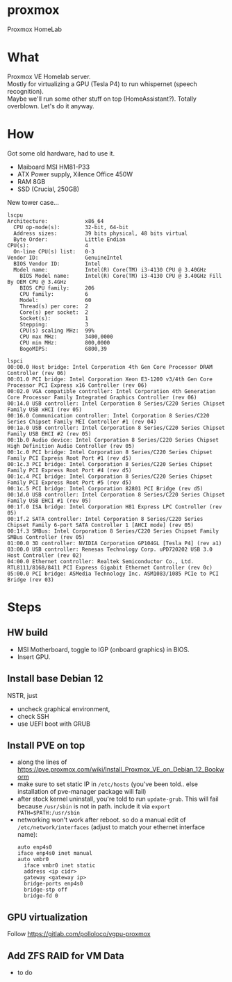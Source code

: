 # proxmox
Proxmox HomeLab

# What
Proxmox VE Homelab server.   
Mostly for virtualizing a GPU (Tesla P4) to run whispernet (speech recognition).  
Maybe we'll run some other stuff on top (HomeAssistant?).
Totally overblown. Let's do it anyway.

# How
Got some old hardware, had to use it. 
- Maiboard MSI HM81-P33
- ATX Power supply, Xilence Office 450W
- RAM 8GB
- SSD (Crucial, 250GB)

New tower case...

```
lscpu
Architecture:            x86_64
  CPU op-mode(s):        32-bit, 64-bit
  Address sizes:         39 bits physical, 48 bits virtual
  Byte Order:            Little Endian
CPU(s):                  4
  On-line CPU(s) list:   0-3
Vendor ID:               GenuineIntel
  BIOS Vendor ID:        Intel
  Model name:            Intel(R) Core(TM) i3-4130 CPU @ 3.40GHz
    BIOS Model name:     Intel(R) Core(TM) i3-4130 CPU @ 3.40GHz Fill By OEM CPU @ 3.4GHz
    BIOS CPU family:     206
    CPU family:          6
    Model:               60
    Thread(s) per core:  2
    Core(s) per socket:  2
    Socket(s):           1
    Stepping:            3
    CPU(s) scaling MHz:  99%
    CPU max MHz:         3400,0000
    CPU min MHz:         800,0000
    BogoMIPS:            6800,39
```

```
lspci
00:00.0 Host bridge: Intel Corporation 4th Gen Core Processor DRAM Controller (rev 06)
00:01.0 PCI bridge: Intel Corporation Xeon E3-1200 v3/4th Gen Core Processor PCI Express x16 Controller (rev 06)
00:02.0 VGA compatible controller: Intel Corporation 4th Generation Core Processor Family Integrated Graphics Controller (rev 06)
00:14.0 USB controller: Intel Corporation 8 Series/C220 Series Chipset Family USB xHCI (rev 05)
00:16.0 Communication controller: Intel Corporation 8 Series/C220 Series Chipset Family MEI Controller #1 (rev 04)
00:1a.0 USB controller: Intel Corporation 8 Series/C220 Series Chipset Family USB EHCI #2 (rev 05)
00:1b.0 Audio device: Intel Corporation 8 Series/C220 Series Chipset High Definition Audio Controller (rev 05)
00:1c.0 PCI bridge: Intel Corporation 8 Series/C220 Series Chipset Family PCI Express Root Port #1 (rev d5)
00:1c.3 PCI bridge: Intel Corporation 8 Series/C220 Series Chipset Family PCI Express Root Port #4 (rev d5)
00:1c.4 PCI bridge: Intel Corporation 8 Series/C220 Series Chipset Family PCI Express Root Port #5 (rev d5)
00:1c.5 PCI bridge: Intel Corporation 82801 PCI Bridge (rev d5)
00:1d.0 USB controller: Intel Corporation 8 Series/C220 Series Chipset Family USB EHCI #1 (rev 05)
00:1f.0 ISA bridge: Intel Corporation H81 Express LPC Controller (rev 05)
00:1f.2 SATA controller: Intel Corporation 8 Series/C220 Series Chipset Family 6-port SATA Controller 1 [AHCI mode] (rev 05)
00:1f.3 SMBus: Intel Corporation 8 Series/C220 Series Chipset Family SMBus Controller (rev 05)
01:00.0 3D controller: NVIDIA Corporation GP104GL [Tesla P4] (rev a1)
03:00.0 USB controller: Renesas Technology Corp. uPD720202 USB 3.0 Host Controller (rev 02)
04:00.0 Ethernet controller: Realtek Semiconductor Co., Ltd. RTL8111/8168/8411 PCI Express Gigabit Ethernet Controller (rev 0c)
05:00.0 PCI bridge: ASMedia Technology Inc. ASM1083/1085 PCIe to PCI Bridge (rev 03)
```

# Steps
## HW build
- MSI Motherboard, toggle to IGP (onboard graphics) in BIOS.
- Insert GPU.
  
## Install base Debian 12
NSTR, just
- uncheck graphical environment,
- check SSH
- use UEFI boot with GRUB

## Install PVE on top
- along the lines of https://pve.proxmox.com/wiki/Install_Proxmox_VE_on_Debian_12_Bookworm
- make sure to set static IP in `/etc/hosts` (you've been told.. else installation of pve-manager package will fail)
- after stock kernel uninstall, you're told to run `update-grub`. This will fail because `/usr/sbin` is not in path. include it via ```export PATH=$PATH:/usr/sbin```
- networking won't work after reboot. so do a manual edit of `/etc/network/interfaces` (adjust to match your ethernet interface name):
  ```
  auto enp4s0
  iface enp4s0 inet manual
  auto vmbr0
    iface vmbr0 inet static
    address <ip cidr>
    gateway <gateway ip>
    bridge-ports enp4s0
    bridge-stp off
    bridge-fd 0
  ```

## GPU virtualization
Follow https://gitlab.com/polloloco/vgpu-proxmox

## Add ZFS RAID for VM Data
- to do
